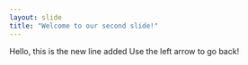 ```yaml
---
layout: slide
title: "Welcome to our second slide!"
---
```

Hello, this is the new line added
Use the left arrow to go back!
